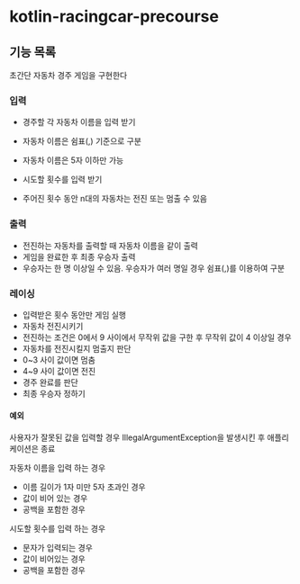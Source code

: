 # kotlin-racingcar-precourse


## 기능 목록
초간단 자동차 경주 게임을 구현한다

### 입력
- 경주할 각 자동차 이름을 입력 받기
- 자동차 이름은 쉼표(,) 기준으로 구분
- 자동차 이름은 5자 이하만 가능

- 시도할 횟수를 입력 받기
- 주어진 횟수 동안 n대의 자동차는 전진 또는 멈출 수 있음

### 출력
- 전진하는 자동차를 출력할 때 자동차 이름을 같이 출력
- 게임을 완료한 후 최종 우승자 출력
- 우승자는 한 명 이상일 수 있음. 우승자가 여러 명일 경우 쉼표(,)를 이용하여 구분

### 레이싱
- 입력받은 횟수 동안만 게임 실행
- 자동차 전진시키기
- 전진하는 조건은 0에서 9 사이에서 무작위 값을 구한 후 무작위 값이 4 이상일 경우
- 자동차를 전진시킬지 멈출지 판단
- 0~3 사이 값이면 멈춤
- 4~9 사이 값이면 전진
- 경주 완료를 판단
- 최종 우승자 정하기

#### 예외
사용자가 잘못된 값을 입력할 경우 IllegalArgumentException을 발생시킨 후 애플리케이션은 종료

자동차 이름을 입력 하는 경우
- 이름 길이가 1자 미만 5자 초과인 경우
- 값이 비어 있는 경우
- 공백을 포함한 경우


시도할 횟수를 입력 하는 경우
- 문자가 입력되는 경우
- 값이 비어있는 경우
- 공백을 포함한 경우
